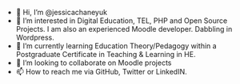 - 👋 Hi, I’m @jessicachaneyuk
- 👀 I’m interested in Digital Education, TEL, PHP and Open Source Projects. I am also an experienced Moodle developer. Dabbling in Wordpress. 
- 🌱 I’m currently learning Education Theory/Pedagogy within a Postgraduate Certificate in Teaching & Learning in HE. 
- 💞️ I’m looking to collaborate on Moodle projects
- 📫 How to reach me via GitHub, Twitter or LinkedIN.

<!---
jessicachaneyuk/jessicachaneyuk is a ✨ special ✨ repository because its `README.md` (this file) appears on your GitHub profile.
You can click the Preview link to take a look at your changes.
--->
